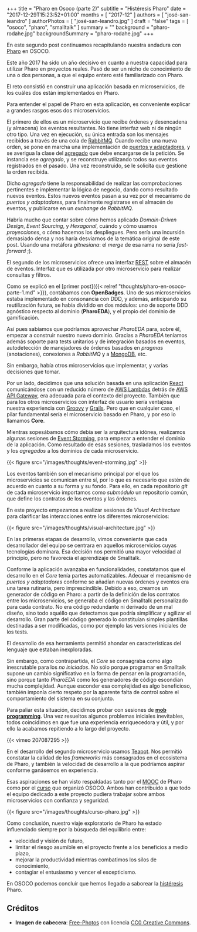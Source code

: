 +++
title = "Pharo en Osoco (parte 2)"
subtitle = "Histéresis Pharo"
date = "2017-12-29T15:23:52+01:00"
months = [ "2017-12" ]
authors = [ "josé-san-leandro" ]
authorPhotos = [ "josé-san-leandro.jpg" ]
draft = "false"
tags = [ "osoco", "pharo", "smalltalk" ]
summary = ""
background = "pharo-rodahe.jpg"
backgroundSummary = "pharo-rodahe.jpg"
+++

En este segundo post continuamos recapitulando nuestra andadura con [Pharo](http://www.pharo.org) en OSOCO.

Este año 2017 ha sido un año decisivo en cuanto a nuestra capacidad para utilizar Pharo en proyectos reales. Pasó de ser un nicho de conocimiento de una o dos personas, a que el equipo entero esté familiarizado con Pharo.

El reto consistió en construir una aplicación basada en microservicios, de los cuáles dos están implementados en Pharo.

Para entender el papel de Pharo en esta aplicación, es conveniente explicar a grandes rasgos esos dos microservicios.

El primero de ellos es un microservicio que recibe órdenes y desencadena (y almacena) los eventos resultantes. No tiene interfaz web ni de ningún otro tipo. Una vez en ejecución, su única entrada son los mensajes recibidos a través de una cola de [RabbitMQ](https://www.rabbitmq.com). Cuando recibe una nueva orden, se pone en marcha una implementación de [puertos y adaptadores](http://alistair.cockburn.us/Hexagonal+architecture), y se averigua la clase del [agregado](https://en.wikipedia.org/wiki/Domain-driven_design) que debe encargarse de la petición. Se instancia ese *agregado*, y se reconstruye utilizando todos sus eventos registrados en el pasado. Una vez reconstruido, se le solicita que gestione la orden recibida.

Dicho *agregado* tiene la responsabilidad de realizar las comprobaciones pertinentes e implementar la lógica de negocio, dando como resultado nuevos eventos.
Estos nuevos eventos pasan a su vez por el mecanismo de *puertos y adaptadores*, para finalmente registrarse en el almacén de eventos, y publicarse en un *exchange* de *RabbitMQ*.

Habría mucho que contar sobre cómo hemos aplicado *Domain-Driven Design*, *Event Sourcing*, y *Hexagonal*, cuándo y cómo usamos *proyecciones*, o cómo hacemos los despliegues. Pero sería una incursión demasiado densa y nos haría desviarnos de la temática original de este post. Usando una metáfora *gitnesiana*: el *merge* de esa rama no sería *fast-forward* ;).

El segundo de los microservicios ofrece una interfaz [REST](https://en.wikipedia.org/wiki/Representational_state_transfer) sobre el almacén de eventos. Interfaz que es utilizada por otro microservicio para realizar consultas y filtros.

Como se explicó en el [primer post]({{< relref "thoughts/pharo-en-osoco-parte-1.md" >}}), contábamos con **OpenBadges**. Uno de sus microservicios estaba implementado en consonancia con DDD, y además, anticipando su reutilización futura, se había dividido en dos módulos: uno de soporte DDD agnóstico respecto al dominio (**PharoEDA**), y el propio del dominio de gamificación.

Así pues sabíamos que podríamos aprovechar *PharoEDA* para, sobre él, empezar a construir nuestro nuevo dominio. Gracias a *PharoEDA* teníamos además soporte para tests unitarios y de integración basados en eventos, autodetección de manejadores de órdenes basados en *pragmas* (anotaciones), conexiones a *RabbitMQ* y a [MongoDB](https://www.mongodb.com), etc.

Sin embargo, había otros microservicios que implementar, y varias decisiones que tomar.

Por un lado, decidimos que una solución basada en una aplicación [React](https://reactjs.org) comunicándose con un reducido número de [AWS Lambdas](https://aws.amazon.com/lambda/) detrás de [AWS API Gateway](https://aws.amazon.com/api-gateway/), era adecuada para el contexto del proyecto. También que para los otros microservicios con interfaz de usuario sería ventajosa nuestra experiencia con [Groovy](http://groovy-lang.org) y [Grails](https://grails.org). Pero que en cualquier caso, el pilar fundamental sería el microservicio basado en Pharo, y por eso lo llamamos **Core**.

Mientras sopesábamos cómo debía ser la arquitectura idónea, realizamos algunas sesiones de [Event Storming](https://en.wikipedia.org/wiki/Event_storming), para empezar a entender el dominio de la aplicación. Como resultado de esas sesiones, trasladamos los eventos y los *agregados* a los dominios de cada microservicio.

{{< figure src="/images/thoughts/event-storming.jpg" >}}

Los eventos también son el mecanismo principal por el que los microservicios se comunican entre sí, por lo que es necesario que estén de acuerdo en cuanto a su forma y su fondo. Para ello, en cada repositorio *git* de cada microservicio importamos como *submódulo* un repositorio común, que define los contratos de los eventos y las órdenes.

En este proyecto empezamos a realizar sesiones de *Visual Architecture* para clarificar las interacciones entre los diferentes microservicios:

{{< figure src="/images/thoughts/visual-architecture.jpg" >}}

En las primeras etapas de desarrollo, vimos conveniente que cada desarrollador del equipo se centrara en aquellos microservicios cuyas tecnologías dominara. Esa decisión nos permitió una mayor velocidad al principio, pero no favorecía el aprendizaje de Smalltalk.

Conforme la aplicación avanzaba en funcionalidades, constatamos que el desarrollo en el *Core* tenía partes automatizables. Adecuar el mecanismo de *puertos y adaptadores* conforme se añadían nuevas órdenes y eventos era una tarea rutinaria, pero imprescindible. Debido a eso, creamos un generador de código en Pharo: a partir de la definición de los contratos entre los microservicios, se generaba el código en Smalltalk personalizado para cada contrato. No era código redundante ni derivado de un mal diseño, sino todo aquéllo que detectamos que podría simplificar y agilizar el desarrollo. Gran parte del código generado lo constituían simples plantillas destinadas a ser modificadas, como por ejemplo las versiones iniciales de los tests.

El desarrollo de esa herramienta permitió ahondar en características del lenguaje que estaban inexploradas.

Sin embargo, como contrapartida, el *Core* se consagraba como algo inescrutable para los *no iniciados*. No sólo porque programar en Smalltalk supone un cambio significativo en la forma de pensar en la programación, sino porque tanto *PharoEDA* como los generadores de código escondían mucha complejidad. Aunque esconder esa complejidad es algo beneficioso, también imponía cierto respeto por la aparente falta de control sobre el comportamiento del sistema en su conjunto.

Para paliar esta situación, decidimos probar con sesiones de [**mob programming**](https://vimeo.com/207087295). Una vez resueltos algunos problemas iniciales inevitables, todos coincidimos en que fue una experiencia enriquecedora y útil, y por ello la acabamos repitiendo a lo largo del proyecto.

{{< vimeo 207087295 >}}

En el desarrollo del segundo microservicio usamos [Teapot](https://medium.com/@richardeng/precious-zinc-teapot-on-the-web-9e36a21c5576). Nos permitió constatar la calidad de los *frameworks* más consagrados en el ecosistema de Pharo, y también la velocidad de desarrollo a la que podríamos aspirar conforme ganásemos en experiencia.

Esas aspiraciones se han visto respaldadas tanto por el [MOOC](http://mooc.pharo.org) de Pharo como por el [curso](https://www.meetup.com/MadridSUG/events/244115960/) que organizó OSOCO. Ambos han contribuido a que todo el equipo dedicado a este proyecto pudiera trabajar sobre ambos microservicios con confianza y seguridad.

{{< figure src="/images/thoughts/curso-pharo.jpg" >}}

Como conclusión, nuestro viaje exploratorio de Pharo ha estado influenciado siempre por la búsqueda del equilibrio entre:

- velocidad y visión de futuro,
- limitar el riesgo asumible en el proyecto frente a los beneficios a medio plazo,
- mejorar la productividad mientras combatimos los silos de conocimiento,
- contagiar el entusiasmo y vencer el escepticismo.

En OSOCO podemos concluir que hemos llegado a saborear la [histéresis](https://es.wikipedia.org/wiki/Hist%C3%A9resis) Pharo.

## Créditos

- **Imagen de cabecera**: <a href="https://pixabay.com/en/old-lighthouse-la-palma-salinas-1538921/" target="_blank">Free-Photos</a> con licencia <a href="https://creativecommons.org/publicdomain/zero/1.0/deed.en">CC0 Creative Commons</a>.
